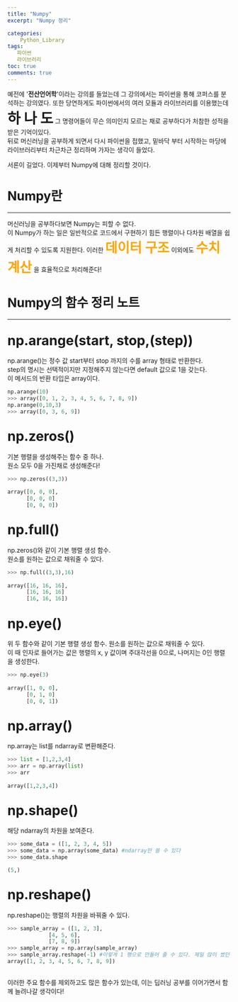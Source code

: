```yaml
---
title: "Numpy"
excerpt: "Numpy 정리"

categories:
    Python_Library
tags:
   파이썬
   라이브러리
toc: true
comments: true
---
```


    

예전에 '__전산언어학__'이라는 강의를 들었는데 그 강의에서는 파이썬을 통해 코퍼스를 분석하는 강의였다.
  또한 당연하게도 파이썬에서의 여러 모듈과 라이브러리를  이용했는데 <strong><font size = 6>하 나 도</font></strong> 그 명령어들이 무슨 의미인지 모르는 채로 공부하다가 처참한  성적을 받은 기억이있다.  
뒤로 머신러닝을 공부하게 되면서 다시 파이썬을 접했고, 밑바닥 부터 시작하는 마당에  라이브러리부터 차근차근 정리하며 가자는 생각이 들었다.  
  
서론이 길었다. 이제부터 Numpy에 대해 정리할 것이다.  
    
# Numpy란  
---------
머신러닝을 공부하다보면 Numpy는 피할 수 없다.  
이 Numpy가 하는 일은 일반적으로 코드에서 구현하기 힘든 행렬이나 다차원 배열을 쉽게 처리할 수 있도록 지원한다.  이러한 <strong><span style="color:orange; font-size : 30px;">데이터 구조</span></strong> 이외에도 <strong><span style="color:orange; font-size : 30px;">수치 계산</span></strong>   을 효율적으로 처리해준다! 
  
  
# Numpy의 함수 정리 노트
   ----------------------------------------- 

   ## <span style = "font-size : 30px">np.arange(start, stop,(step))</span>  
   np.arange()는 정수 값 start부터 stop 까지의 수를 array 형태로 반환한다.  
   step의 명시는 선택적이지만 지정해주지 않는다면 default 값으로 1을 갖는다.   
   이 메서드의 반환 타입은 array이다.
   ```python
   np.arange(10)
   >>> array([0, 1, 2, 3, 4, 5, 6, 7, 8, 9])
   np.arange(0,10,3)
   >>> array([0, 3, 6, 9])
   ``` 

## <span style = "font-size : 30px">np.zeros()</span>

  기본 행렬을 생성해주는 함수 중 하나.  
  원소 모두 0을 가진채로 생성해준다!  
  
  ```python  
  >>> np.zeros((3,3))  
    
  array([0, 0, 0],
        [0, 0, 0]
        [0, 0, 0])
  ```

##  <span style = "font-size : 30px">np.full()</span>  
 
  np.zeros()와 같이 기본 행렬 생성 함수.  
  원소를 원하는 값으로 채워줄 수 있다.  

  ```python  
  >>> np.full((3,3),16)  
    
  array([16, 16, 16],
        [16, 16, 16]
        [16, 16, 16])
  ```  

##  <span style = "font-size : 30px">np.eye()</span>  
     

  위 두 함수와 같이 기본 행렬 생성 함수.
  원소를 원하는 값으로 채워줄 수 있다.  
  이 때 인자로 들어가는 값은 행렬의 x, y 값이며 주대각선을 0으로, 나머지는 0인 행렬을 생성한다.  
  ```python  
  >>> np.eye(3)  
    
  array([1, 0, 0],
        [0, 1, 0]
        [0, 0, 1])
  ``` 
##  <span style = "font-size : 30px">np.array()</span>  
 
  np.array는 list를 ndarray로 변환해준다. 

  ```python  
  >>> list = [1,2,3,4]
  >>> arr = np.array(list)
  >>> arr   
    
  array([1,2,3,4])
  ```  
##  <span style = "font-size : 30px">np.shape()</span>  
 
  해당 ndarray의 차원을 보여준다. 

  ```python  
  >>> some_data = ([1, 2, 3, 4, 5])  
  >>> some_data = np.array(some_data) #ndarray만 쓸 수 있다
  >>> some_data.shape  

  (5,)
  ```  
##  <span style = "font-size : 30px">np.reshape()</span>  
 
  np.reshape()는 행렬의 차원을 바꿔줄 수 있다.   

  ```python  
  >>> sample_array = ([1, 2, 3],
               [4, 5, 6],
               [7, 8, 9])   
  >>> sample_array = np.array(sample_array)
  >>> sample_array.reshape(-1) #이렇게 1 행으로 만들어 줄 수 있다. 제일 많이 썼던 것 같다.
array([1, 2, 3, 4, 5, 6, 7, 8, 9])
    
  ```  
  이러한 주요 함수를 제외하고도 많은 함수가 있는데, 이는 딥러닝 공부를 이어가면서 함께 늘려나갈 생각이다!


  
  
  
  



